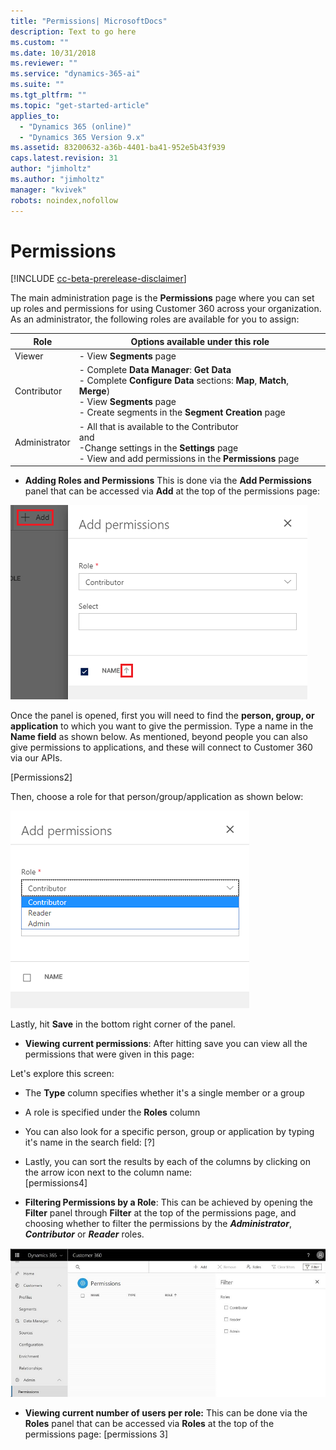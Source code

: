 ```yaml
---
title: "Permissions| MicrosoftDocs"
description: Text to go here
ms.custom: ""
ms.date: 10/31/2018
ms.reviewer: ""
ms.service: "dynamics-365-ai"
ms.suite: ""
ms.tgt_pltfrm: ""
ms.topic: "get-started-article"
applies_to: 
  - "Dynamics 365 (online)"
  - "Dynamics 365 Version 9.x"
ms.assetid: 83200632-a36b-4401-ba41-952e5b43f939
caps.latest.revision: 31
author: "jimholtz"
ms.author: "jimholtz"
manager: "kvivek"
robots: noindex,nofollow
---
```

# Permissions

[!INCLUDE [cc-beta-prerelease-disclaimer](../includes/cc-beta-prerelease-disclaimer.md)]

The main administration page is the **Permissions** page where you can set up roles and permissions for using Customer 360 across your organization. As an administrator, the following roles are available for you to assign:

|Role  |Options available under this role  |
|---------|---------|
|Viewer     | - View **Segments** page        |
|Contributor     | - Complete **Data Manager**: **Get Data** <br/> - Complete **Configure Data** sections: **Map**, **Match**, **Merge**)<br/> - View **Segments** page <br/>- Create segments in the **Segment Creation** page  |
|Administrator     | - All that is available to the Contributor<br/>and<br/> -Change settings in the **Settings** page<br/>- View and add permissions in the **Permissions** page       |


[replace with permissions 1]:
 ![permissions.png](media/permissions.png)
 
- **Adding Roles and Permissions** 
This is done via the **Add Permissions** panel that can be accessed via  **Add** at the top of the permissions page:

 ![add-permissions.png](media/add-permissions.png)
 
Once the panel is opened, first you will need to find the **person, group, or application** to which you want to give the permission. Type a name in the **Name field** as shown below. As mentioned, beyond people you can also give permissions to applications, and these will connect to Customer 360 via our APIs.

[Permissions2]

Then, choose a role for that person/group/application as shown below:

 ![permissions-roles.png](media/permissions-roles.png)
 
 Lastly, hit **Save** in the bottom right corner of the panel.
 
- **Viewing current permissions**: After hitting save you can view all the permissions that were given in this page:

[replace with permissions 1]:
 ![permissions.png](media/permissions.png)

Let's explore this screen:

- The **Type** column specifies whether it's a single member or a group
- A role is specified under the **Roles** column
- You can also look for a specific person, group or application by typing it's name in the search field:
[?]

- Lastly, you can sort the results by each of the columns by clicking on the arrow icon next to the column name:  
[permissions4]

- **Filtering Permissions by a Role**: This can be achieved by opening the **Filter** panel through **Filter** at the top of the permissions page, and choosing whether to filter the permissions by the ***Administrator***, ***Contributor*** or ***Reader*** roles.

![permissions-filter.png](media/permissions-filter.png)

- **Viewing current number of users per role:** This can be done via the **Roles** panel that can be accessed via **Roles** at the top of the permissions page:
[permissions 3]

